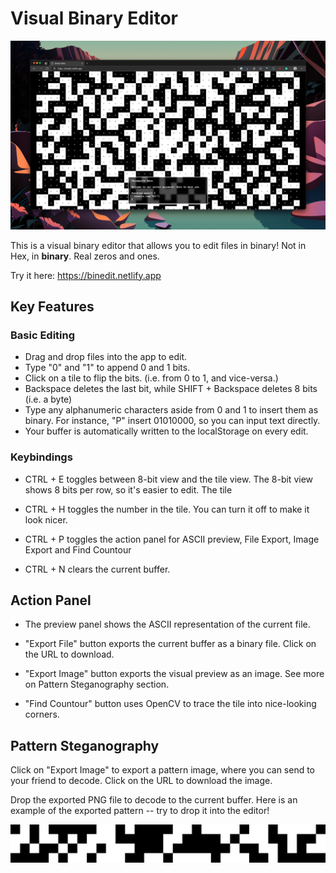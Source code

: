 # Visual Binary Editor

![Screenshot](./assets/screenshot.jpg)

This is a visual binary editor that allows you to edit files in binary! Not in Hex, in **binary**. Real zeros and ones.

Try it here: https://binedit.netlify.app

## Key Features

### Basic Editing

- Drag and drop files into the app to edit.
- Type "0" and "1" to append 0 and 1 bits.
- Click on a tile to flip the bits. (i.e. from 0 to 1, and vice-versa.)
- Backspace deletes the last bit, while SHIFT + Backspace deletes 8 bits (i.e. a byte)
- Type any alphanumeric characters aside from 0 and 1 to insert them as binary. For instance, "P" insert 01010000, so you can input text directly.
- Your buffer is automatically written to the localStorage on every edit.

### Keybindings

- CTRL + E toggles between 8-bit view and the tile view. The 8-bit view shows 8 bits per row, so it's easier to edit. The tile

- CTRL + H toggles the number in the tile. You can turn it off to make it look nicer.

- CTRL + P toggles the action panel for ASCII preview, File Export, Image Export and Find Countour

- CTRL + N clears the current buffer.

## Action Panel

- The preview panel shows the ASCII representation of the current file.

- "Export File" button exports the current buffer as a binary file. Click on the URL to download.

- "Export Image" button exports the visual preview as an image. See more on Pattern Steganography section.

- "Find Countour" button uses OpenCV to trace the tile into nice-looking corners.

## Pattern Steganography

Click on "Export Image" to export a pattern image, where you can send to your friend to decode. Click on the URL to download the image.

Drop the exported PNG file to decode to the current buffer. Here is an example of the exported pattern -- try to drop it into the editor!

![Steganography Pattern](./assets/sample-pattern-image.png)
